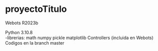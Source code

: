 # proyectoTitulo

Webots R2023b

Python 3.10.8      
      -librerias: 
        math
        numpy 
        pickle
        matplotlib
        Controllers (incluida en Webots)
Codigos en la branch master
